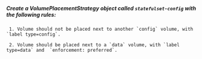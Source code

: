 </br>

##### Create a VolumePlacementStrategy object called `statefulset-config` with the following rules:


     1. Volume should not be placed next to another `config` volume, with `label type=config`.

     2. Volume should be placed next to a `data` volume, with `label type=data` and  `enforcement: preferred`.


